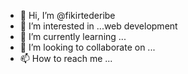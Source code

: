 - 👋 Hi, I’m @fikirtederibe
- 👀 I’m interested in ...web development
- 🌱 I’m currently learning ...
- 💞️ I’m looking to collaborate on ...
- 📫 How to reach me ...

<!---
fikirtederibe/fikirtederibe is a ✨ special ✨ repository because its `README.md` (this file) appears on your GitHub profile.
You can click the Preview link to take a look at your changes.
--->
